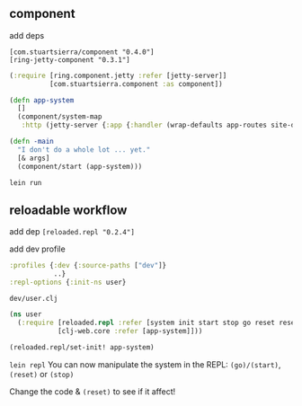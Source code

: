 ## component

add deps
```
[com.stuartsierra/component "0.4.0"]
[ring-jetty-component "0.3.1"]
```

```clj
(:require [ring.component.jetty :refer [jetty-server]]
          [com.stuartsierra.component :as component])

(defn app-system
  []
  (component/system-map
   :http (jetty-server {:app {:handler (wrap-defaults app-routes site-defaults)} :port 3000})))

(defn -main
  "I don't do a whole lot ... yet."
  [& args]
  (component/start (app-system)))
```

`lein run`

## reloadable workflow
add dep `[reloaded.repl "0.2.4"]`

add dev profile
```clj
:profiles {:dev {:source-paths ["dev"]}
           ..} 
:repl-options {:init-ns user}
```

`dev/user.clj`
```clj
(ns user
  (:require [reloaded.repl :refer [system init start stop go reset reset-all]]
            [clj-web.core :refer [app-system]]))

(reloaded.repl/set-init! app-system)
```

`lein repl`
You can now manipulate the system in the REPL: `(go)/(start)`, `(reset)` or `(stop)`

Change the code & `(reset)` to see if it affect!
